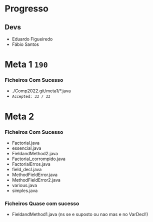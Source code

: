 # Progresso

## Devs
* Eduardo Figueiredo
* Fábio Santos
# Meta 1 `190`
### Ficheiros Com Sucesso
- ./Comp2022.git/meta1/*.java
- `Accepted: 33 / 33`

# Meta 2
### Ficheiros Com Sucesso
- Factorial.java
- essencial.java
- FieldandMethod2.java
- Factorial_corrompido.java
- FactorialErros.java
- field_decl.java
- MethodFieldError.java
- MethodFieldError2.java
- various.java
- simples.java

### Ficheiros Quase com sucesso
- FieldandMethod1.java (ns se e suposto ou nao mas e no VarDecl!)